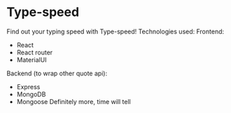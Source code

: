 # Type-speed
Find out your typing speed with Type-speed!
Technologies used:
Frontend:
- React
- React router
- MaterialUI

Backend (to wrap other quote api):
- Express
- MongoDB
- Mongoose
Definitely more, time will tell